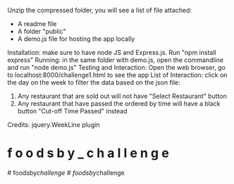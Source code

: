 Unzip the compressed folder, you will see a list of file attached:
- A readme file
- A folder "public"
- A demo.js file for hosting the app locally

Installation: make sure to have node JS and Express.js. Run "npm install express"
Running: in the same folder with demo.js, open the commandline and run "node demo.js"
Testing and Interaction: Open the web browser, go to localhost:8000/challenge1.html to see the app
List of Interaction: click on the day on the week to filter the data based on the json file:

1. Any restaurant that are sold out will not have "Select Restaurant" button
2. Any restaurant that have passed the ordered by time will have a black button "Cut-off Time Passed" instead

Credits: jquery.WeekLine plugin
#   f o o d s b y _ c h a l l e n g e  
 #   f o o d s b y _ c h a l l e n g e  
 #   f o o d s b y _ c h a l l e n g e  
 